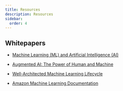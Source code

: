 ```yaml
---
title: Resources
description: Resources
sidebar:
  order: 4
---
```


## Whitepapers

- [Machine Learning (ML) and Artificial Intelligence (AI)](https://docs.aws.amazon.com/whitepapers/latest/aws-overview/machine-learning.html)
  
- [Augmented AI: The Power of Human and Machine](https://d1.awsstatic.com/whitepapers/augmented-ai-the-power-of-human-and-machine.pdf?did=wp_card&trk=wp_card)
  
- [Well-Architected Machine Learning Lifecycle](https://docs.aws.amazon.com/wellarchitected/latest/machine-learning-lens/well-architected-machine-learning-lifecycle.html)
  
- [Amazon Machine Learning Documentation](https://docs.aws.amazon.com/machine-learning/)

